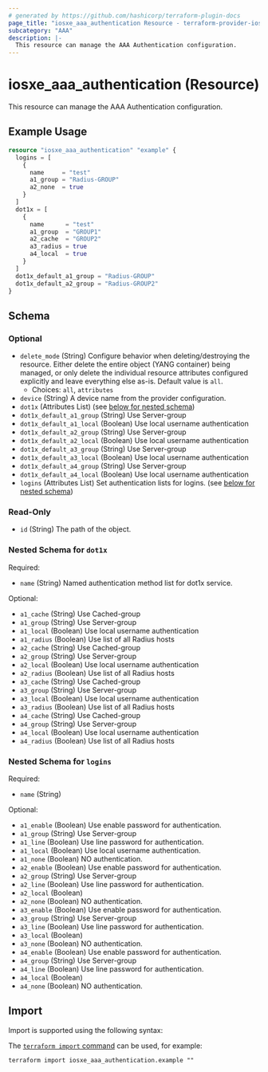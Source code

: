 ```yaml
---
# generated by https://github.com/hashicorp/terraform-plugin-docs
page_title: "iosxe_aaa_authentication Resource - terraform-provider-iosxe"
subcategory: "AAA"
description: |-
  This resource can manage the AAA Authentication configuration.
---
```


# iosxe_aaa_authentication (Resource)

This resource can manage the AAA Authentication configuration.

## Example Usage

```terraform
resource "iosxe_aaa_authentication" "example" {
  logins = [
    {
      name     = "test"
      a1_group = "Radius-GROUP"
      a2_none  = true
    }
  ]
  dot1x = [
    {
      name      = "test"
      a1_group  = "GROUP1"
      a2_cache  = "GROUP2"
      a3_radius = true
      a4_local  = true
    }
  ]
  dot1x_default_a1_group = "Radius-GROUP"
  dot1x_default_a2_group = "Radius-GROUP2"
}
```

<!-- schema generated by tfplugindocs -->
## Schema

### Optional

- `delete_mode` (String) Configure behavior when deleting/destroying the resource. Either delete the entire object (YANG container) being managed, or only delete the individual resource attributes configured explicitly and leave everything else as-is. Default value is `all`.
  - Choices: `all`, `attributes`
- `device` (String) A device name from the provider configuration.
- `dot1x` (Attributes List) (see [below for nested schema](#nestedatt--dot1x))
- `dot1x_default_a1_group` (String) Use Server-group
- `dot1x_default_a1_local` (Boolean) Use local username authentication
- `dot1x_default_a2_group` (String) Use Server-group
- `dot1x_default_a2_local` (Boolean) Use local username authentication
- `dot1x_default_a3_group` (String) Use Server-group
- `dot1x_default_a3_local` (Boolean) Use local username authentication
- `dot1x_default_a4_group` (String) Use Server-group
- `dot1x_default_a4_local` (Boolean) Use local username authentication
- `logins` (Attributes List) Set authentication lists for logins. (see [below for nested schema](#nestedatt--logins))

### Read-Only

- `id` (String) The path of the object.

<a id="nestedatt--dot1x"></a>
### Nested Schema for `dot1x`

Required:

- `name` (String) Named authentication method list for dot1x service.

Optional:

- `a1_cache` (String) Use Cached-group
- `a1_group` (String) Use Server-group
- `a1_local` (Boolean) Use local username authentication
- `a1_radius` (Boolean) Use list of all Radius hosts
- `a2_cache` (String) Use Cached-group
- `a2_group` (String) Use Server-group
- `a2_local` (Boolean) Use local username authentication
- `a2_radius` (Boolean) Use list of all Radius hosts
- `a3_cache` (String) Use Cached-group
- `a3_group` (String) Use Server-group
- `a3_local` (Boolean) Use local username authentication
- `a3_radius` (Boolean) Use list of all Radius hosts
- `a4_cache` (String) Use Cached-group
- `a4_group` (String) Use Server-group
- `a4_local` (Boolean) Use local username authentication
- `a4_radius` (Boolean) Use list of all Radius hosts


<a id="nestedatt--logins"></a>
### Nested Schema for `logins`

Required:

- `name` (String)

Optional:

- `a1_enable` (Boolean) Use enable password for authentication.
- `a1_group` (String) Use Server-group
- `a1_line` (Boolean) Use line password for authentication.
- `a1_local` (Boolean) Use local username authentication.
- `a1_none` (Boolean) NO authentication.
- `a2_enable` (Boolean) Use enable password for authentication.
- `a2_group` (String) Use Server-group
- `a2_line` (Boolean) Use line password for authentication.
- `a2_local` (Boolean)
- `a2_none` (Boolean) NO authentication.
- `a3_enable` (Boolean) Use enable password for authentication.
- `a3_group` (String) Use Server-group
- `a3_line` (Boolean) Use line password for authentication.
- `a3_local` (Boolean)
- `a3_none` (Boolean) NO authentication.
- `a4_enable` (Boolean) Use enable password for authentication.
- `a4_group` (String) Use Server-group
- `a4_line` (Boolean) Use line password for authentication.
- `a4_local` (Boolean)
- `a4_none` (Boolean) NO authentication.

## Import

Import is supported using the following syntax:

The [`terraform import` command](https://developer.hashicorp.com/terraform/cli/commands/import) can be used, for example:

```shell
terraform import iosxe_aaa_authentication.example ""
```
